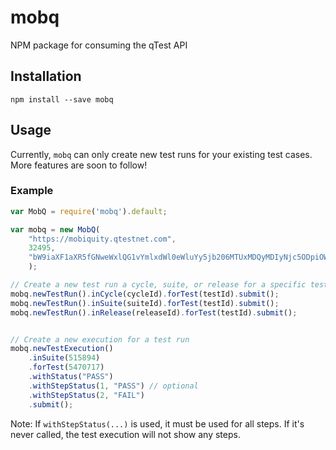 # mobq
NPM package for consuming the qTest API


## Installation
`npm install --save mobq`

## Usage
Currently, `mobq` can only create new test runs for your existing test cases.
More features are soon to follow!

### Example
```javascript
var MobQ = require('mobq').default;

var mobq = new MobQ(
	"https://mobiquity.qtestnet.com",
	32495,
	"bW9iaXF1aXR5fGNweWxlQG1vYmlxdWl0eWluYy5jb206MTUxMDQyMDIyNjc5ODpiOWI4OTgwYjMzNDBhZDM4ODRiNGE0NzkxNjcwMGQyYQ"
	);

// Create a new test run a cycle, suite, or release for a specific test case
mobq.newTestRun().inCycle(cycleId).forTest(testId).submit();
mobq.newTestRun().inSuite(suiteId).forTest(testId).submit();
mobq.newTestRun().inRelease(releaseId).forTest(testId).submit();


// Create a new execution for a test run
mobq.newTestExecution()
	.inSuite(515894)
	.forTest(5470717)
	.withStatus("PASS")
	.withStepStatus(1, "PASS") // optional
	.withStepStatus(2, "FAIL")
	.submit();
```

Note: If `withStepStatus(...)` is used, it must be used for all steps.
If it's never called, the test execution will not show any steps.


